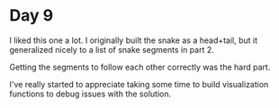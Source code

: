 # Day 9

I liked this one a lot. I originally built the snake as a head+tail, but it generalized nicely to a list of snake segments in part 2.

Getting the segments to follow each other correctly was the hard part.

I've really started to appreciate taking some time to build visualization functions to debug issues with the solution.